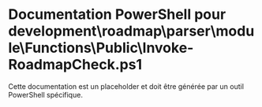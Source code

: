 # Documentation PowerShell pour development\roadmap\parser\module\Functions\Public\Invoke-RoadmapCheck.ps1

Cette documentation est un placeholder et doit être générée par un outil PowerShell spécifique.
